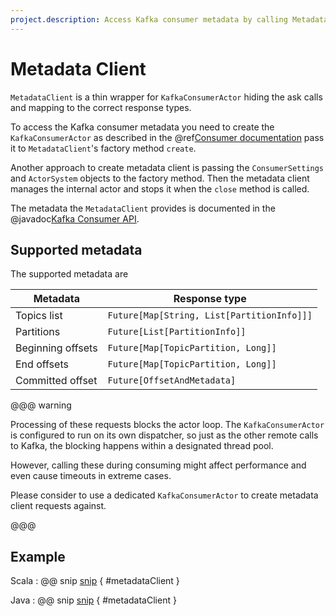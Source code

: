 ```yaml
---
project.description: Access Kafka consumer metadata by calling MetadataClient.
---
```

# Metadata Client

`MetadataClient` is a thin wrapper for `KafkaConsumerActor` hiding the ask calls and mapping to the correct response types.

To access the Kafka consumer metadata you need to create the `KafkaConsumerActor` as described in the @ref[Consumer documentation](consumer.md#sharing-the-kafkaconsumer-instance) pass it to `MetadataClient`'s factory method `create`.

Another approach to create metadata client is passing the `ConsumerSettings` and `ActorSystem` objects to the factory method. Then the metadata client manages the internal actor and stops it when the `close` method is called.

The metadata the `MetadataClient` provides is documented in the @javadoc[Kafka Consumer API](org.apache.kafka.clients.consumer.KafkaConsumer).

## Supported metadata

The supported metadata are

| Metadata | Response type |
|-------| ------- |
| Topics list | `Future[Map[String, List[PartitionInfo]]]` | 
| Partitions | `Future[List[PartitionInfo]]` |
| Beginning offsets | `Future[Map[TopicPartition, Long]]` |
| End offsets | `Future[Map[TopicPartition, Long]]` |
| Committed offset | `Future[OffsetAndMetadata]` |
   
@@@ warning

Processing of these requests blocks the actor loop. The `KafkaConsumerActor` is configured to run on its own dispatcher, so just as the other remote calls to Kafka, the blocking happens within a designated thread pool.

However, calling these during consuming might affect performance and even cause timeouts in extreme cases.

Please consider to use a dedicated `KafkaConsumerActor` to create metadata client requests against.

@@@   

## Example

Scala
: @@ snip [snip](/tests/src/test/scala/docs/scaladsl/FetchMetadata.scala) { #metadataClient }

Java
: @@ snip [snip](/tests/src/test/java/docs/javadsl/MetadataClientTest.java) { #metadataClient }
